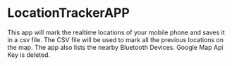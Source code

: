 # LocationTrackerAPP
This app will mark the realtime locations of your mobile phone and saves it in a csv file.
The CSV file will be used to mark all the previous locations on the map.
The app also lists the nearby Bluetooth Devices.
Google Map Api Key is deleted.
